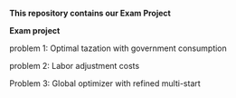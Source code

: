 **This repository contains our Exam Project**

**Exam project** 

problem 1: Optimal tazation with government consumption 

problem 2: Labor adjustment costs 

Problem 3: Global optimizer with refined multi-start
